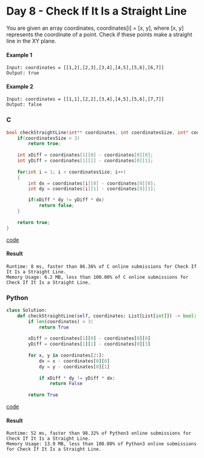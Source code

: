 # Day 8 - Check If It Is a Straight Line
You are given an array coordinates, coordinates[i] = [x, y], where [x, y] represents the coordinate of a point. Check if these points make a straight line in the XY plane.

#### Example 1
```
Input: coordinates = [[1,2],[2,3],[3,4],[4,5],[5,6],[6,7]]
Output: true
```

#### Example 2
```
Input: coordinates = [[1,1],[2,2],[3,4],[4,5],[5,6],[7,7]]
Output: false
```

### C
```C
bool checkStraightLine(int** coordinates, int coordinatesSize, int* coordinatesColSize){
    if(coordinatesSize < 3)
        return true;
        
    int xDiff = coordinates[1][0] - coordinates[0][0];
    int yDiff = coordinates[1][1] - coordinates[0][1];
        
    for(int i = 1; i < coordinatesSize; i++)
    {
        int dx = coordinates[i][0] - coordinates[0][0];
        int dy = coordinates[i][1] - coordinates[0][1];

        if(xDiff * dy != yDiff * dx)
            return false;
    }
        
    return true;
}
```
[code](C/check-if-it-is-a-straight-line.c)

#### Result
```
Runtime: 8 ms, faster than 86.36% of C online submissions for Check If It Is a Straight Line.
Memory Usage: 6.2 MB, less than 100.00% of C online submissions for Check If It Is a Straight Line.
```

### Python
```python
class Solution:
    def checkStraightLine(self, coordinates: List[List[int]]) -> bool:
        if len(coordinates) < 3:
            return True
        
        xDiff = coordinates[1][0] - coordinates[0][0]
        yDiff = coordinates[1][1] - coordinates[0][1]
        
        for x, y in coordinates[2:]:
            dx = x - coordinates[0][0]
            dy = y - coordinates[0][1]
            
            if xDiff * dy != yDiff * dx:
                return False
        
        return True
```
[code](Python/check-if-it-is-a-straight-line.py)

#### Result
```
Runtime: 52 ms, faster than 98.32% of Python3 online submissions for Check If It Is a Straight Line.
Memory Usage: 13.9 MB, less than 100.00% of Python3 online submissions for Check If It Is a Straight Line.
```
